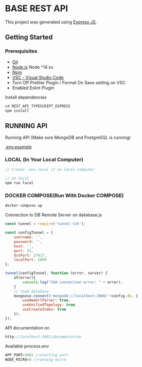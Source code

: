 # BASE REST API
This project was generated using [Express JS](https://expressjs.com/).
## Getting Started
### Prerequisites

- [Git](https://git-scm.com/)
- [Node.js](nodejs.org) Node ^14.xx
- [Npm](https://npmjs.com)
- [VSC - Visual Studio Code](https://code.visualstudio.com/download)
- Turn Off Prettier Plugin / Format On Save setting on VSC
- Enabled Eslint Plugin


Install dependencies
```javascript
cd REST_API_TYPESCRIPT_EXPRESS
npm install
```

## RUNNING API
Running API (Make sure MongoDB and PostgreSQL is running)

[.env.example](.env.local.example)
### LOCAL (In Your Local Computer)
```javascript
// Create .env.local if on local computer

// on local
npm run local

```

### DOCKER COMPOSE(Run With Docker COMPOSE)
```javascript
docker-compose up
```

Connection to DB Remote Server
on database.js
```javascript
const tunnel = require('tunnel-ssh');

const configTunnel = {
	username: '',
	password: '',
	host: '',
	port: 22,
	dstPort: 27017,
	localPort: 2000
};

tunnel(configTunnel, function (error, server) {
	if(error){
		console.log("SSH connection error: " + error);
	}
	// load database
	mongoose.connect('mongodb://localhost:2000/'+config.db, {
		useNewUrlParser: true,
		useUnifiedTopology: true,
		useCreateIndex: true
	});
});
```

API documentation on
```javascript
http://localhost:3001/documentation
```

Available process.env
```javascript
APP_PORT=3001 //starting port
NODE_MICRO=0 //running micro
```